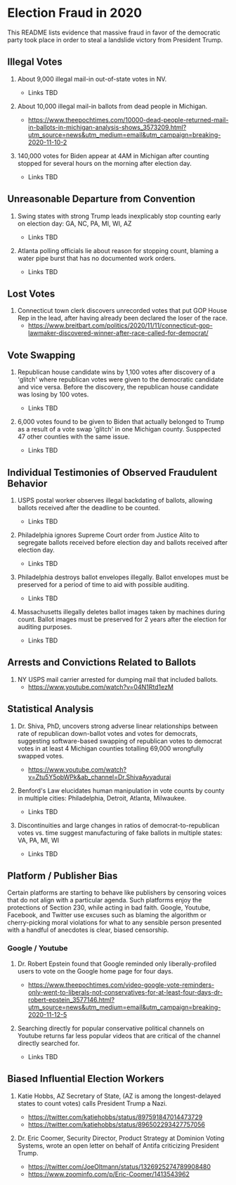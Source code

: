 # Election Fraud in 2020

This README lists evidence that massive fraud in favor of the democratic party took place in order to steal a landslide victory from President Trump.

## Illegal Votes

1. About 9,000 illegal mail-in out-of-state votes in NV.
    - Links TBD

2. About 10,000 illegal mail-in ballots from dead people in Michigan.
    - https://www.theepochtimes.com/10000-dead-people-returned-mail-in-ballots-in-michigan-analysis-shows_3573209.html?utm_source=news&utm_medium=email&utm_campaign=breaking-2020-11-10-2

3. 140,000 votes for Biden appear at 4AM in Michigan after counting stopped for several hours on the morning after election day.
    - Links TBD

## Unreasonable Departure from Convention

1. Swing states with strong Trump leads inexplicably stop counting early on election day: GA, NC, PA, MI, WI, AZ
    - Links TBD

2. Atlanta polling officials lie about reason for stopping count, blaming a water pipe burst that has no documented work orders.
    - Links TBD

## Lost Votes

1. Connecticut town clerk discovers unrecorded votes that put GOP House Rep in the lead, after having already been declared the loser of the race.
    - https://www.breitbart.com/politics/2020/11/11/connecticut-gop-lawmaker-discovered-winner-after-race-called-for-democrat/

## Vote Swapping

1. Republican house candidate wins by 1,100 votes after discovery of a 'glitch' where republican votes were given to the democratic candidate and vice versa. Before the discovery, the republican house candidate was losing by 100 votes.
    - Links TBD

2. 6,000 votes found to be given to Biden that actually belonged to Trump as a result of a vote swap 'glitch' in one Michigan county. Susppected 47 other counties with the same issue.
    - Links TBD

## Individual Testimonies of Observed Fraudulent Behavior

1. USPS postal worker observes illegal backdating of ballots, allowing ballots received after the deadline to be counted.
    - Links TBD

2. Philadelphia ignores Supreme Court order from Justice Alito to segregate ballots received before election day and ballots received after election day.
    - Links TBD

3. Philadelphia destroys ballot envelopes illegally. Ballot envelopes must be preserved for a period of time to aid with possible auditing.
    - Links TBD

4. Massachusetts illegally deletes ballot images taken by machines during count. Ballot images must be preserved for 2 years after the election for auditing purposes.
    - Links TBD

## Arrests and Convictions Related to Ballots

1. NY USPS mail carrier arrested for dumping mail that included ballots.
    - https://www.youtube.com/watch?v=04N1Rtd1ezM

## Statistical Analysis

1. Dr. Shiva, PhD, uncovers strong adverse linear relationships between rate of republican down-ballot votes and votes for democrats, suggesting software-based swapping of republican votes to democrat votes in at least 4 Michigan counties totalling 69,000 wrongfully swapped votes.
    - https://www.youtube.com/watch?v=Ztu5Y5obWPk&ab_channel=Dr.ShivaAyyadurai

2. Benford's Law elucidates human manipulation in vote counts by county in multiple cities: Philadelphia, Detroit, Atlanta, Milwaukee.
    - Links TBD

3. Discontinuities and large changes in ratios of democrat-to-republican votes vs. time suggest manufacturing of fake ballots in multiple states: VA, PA, MI, WI
    - Links TBD

## Platform / Publisher Bias

Certain platforms are starting to behave like publishers by censoring voices that do not align with a particular agenda. Such platforms enjoy the protections of Section 230, while acting in bad faith. Google, Youtube, Facebook, and Twitter use excuses such as blaming the algorithm or cherry-picking moral violations for what to any sensible person presented with a handful of anecdotes is clear, biased censorship.

### Google / Youtube

1. Dr. Robert Epstein found that Google reminded only liberally-profiled users to vote on the Google home page for four days.
    - https://www.theepochtimes.com/video-google-vote-reminders-only-went-to-liberals-not-conservatives-for-at-least-four-days-dr-robert-epstein_3577146.html?utm_source=news&utm_medium=email&utm_campaign=breaking-2020-11-12-5

2. Searching directly for popular conservative political channels on Youtube returns far less popular videos that are critical of the channel directly searched for.
    - Links TBD

## Biased Influential Election Workers

1. Katie Hobbs, AZ Secretary of State, (AZ is among the longest-delayed states to count votes) calls President Trump a Nazi.
    - https://twitter.com/katiehobbs/status/897591847014473729
    - https://twitter.com/katiehobbs/status/896502293427757056

2. Dr. Eric Coomer, Security Director, Product Strategy at Dominion Voting Systems, wrote an open letter on behalf of Antifa criticizing President Trump.
    - https://twitter.com/JoeOltmann/status/1326925274789908480
    - https://www.zoominfo.com/p/Eric-Coomer/1413543962

